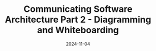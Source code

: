 ---
week: 9
title: Communicating Software Architecture Part 2 - Diagramming and Whiteboarding
date: 2024-11-04
description: A picture is worth a thousand words. Visualizations are one of the most powerful tools in an architect's belt. This lecture discusses how diagramming and whiteboarding can be used to augment the communication that ensures software projects succeed.
googleSlidesUrl: https://docs.google.com/presentation/d/1VRYq2wg0wrjkt2QKkmWf_7kF5F0C0f_4rnu0Z0eaiTw/
---